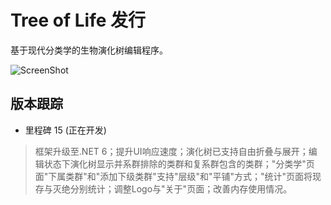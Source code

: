# Tree of Life 发行
基于现代分类学的生物演化树编辑程序。

![ScreenShot](ScreenShot.png)

## 版本跟踪
* 里程碑 15 (正在开发)
> 框架升级至.NET 6；提升UI响应速度；演化树已支持自由折叠与展开；编辑状态下演化树显示并系群排除的类群和复系群包含的类群；"分类学"页面"下属类群"和"添加下级类群"支持"层级"和"平铺"方式；"统计"页面将现存与灭绝分别统计；调整Logo与"关于"页面；改善内存使用情况。
